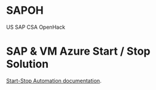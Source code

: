 # SAPOH
US SAP CSA OpenHack

# SAP & VM Azure Start / Stop Solution

[Start-Stop Automation documentation](./06-Start-Stop-Automation).

